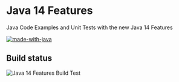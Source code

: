 # Java 14 Features

Java Code Examples and Unit Tests with the new Java 14 Features

[![made-with-java](https://img.shields.io/badge/Made%20with-Java-1f425f.svg)](https://openjdk.java.net/)

## Build status

![Java 14 Features Build Test](https://github.com/jetrom/examples-java14/workflows/Java%2014%20Features%20Build/badge.svg)



